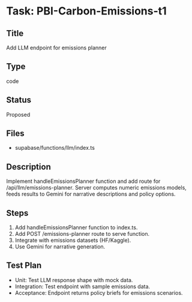# Task: PBI-Carbon-Emissions-t1

## Title
Add LLM endpoint for emissions planner

## Type
code

## Status
Proposed

## Files
- supabase/functions/llm/index.ts

## Description
Implement handleEmissionsPlanner function and add route for /api/llm/emissions-planner. Server computes numeric emissions models, feeds results to Gemini for narrative descriptions and policy options.

## Steps
1. Add handleEmissionsPlanner function to index.ts.
2. Add POST /emissions-planner route to serve function.
3. Integrate with emissions datasets (HF/Kaggle).
4. Use Gemini for narrative generation.

## Test Plan
- Unit: Test LLM response shape with mock data.
- Integration: Test endpoint with sample emissions data.
- Acceptance: Endpoint returns policy briefs for emissions scenarios.
